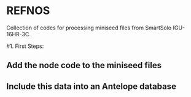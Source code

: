 # REFNOS
Collection of codes for processing miniseed files from SmartSolo IGU-16HR-3C. 

#1. First Steps:
  ## Add the node code to the miniseed files
  ## Include this data into an Antelope database
